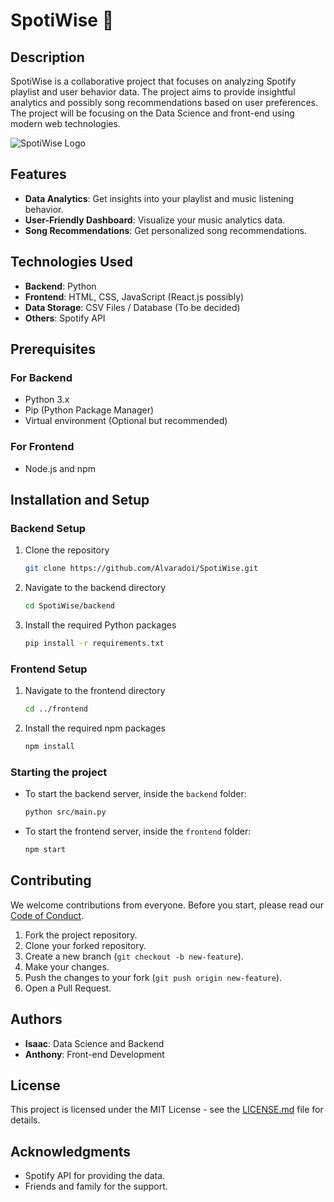# SpotiWise :musical_note:

## Description
SpotiWise is a collaborative project that focuses on analyzing Spotify playlist and user behavior data. The project aims to provide insightful analytics and possibly song recommendations based on user preferences. The project will be focusing on the Data Science and front-end using modern web technologies.

![SpotiWise Logo](./assets/logo.png) <!--- Project logo to include here -->

## Features
- **Data Analytics**: Get insights into your playlist and music listening behavior.
- **User-Friendly Dashboard**: Visualize your music analytics data.
- **Song Recommendations**: Get personalized song recommendations.

## Technologies Used
- **Backend**: Python
- **Frontend**: HTML, CSS, JavaScript (React.js possibly)
- **Data Storage**: CSV Files / Database (To be decided)
- **Others**: Spotify API

## Prerequisites
### For Backend
- Python 3.x
- Pip (Python Package Manager)
- Virtual environment (Optional but recommended)

### For Frontend
- Node.js and npm

## Installation and Setup

### Backend Setup
1. Clone the repository
    ```bash
    git clone https://github.com/Alvaradoi/SpotiWise.git
    ```
2. Navigate to the backend directory
    ```bash
    cd SpotiWise/backend
    ```
3. Install the required Python packages
    ```bash
    pip install -r requirements.txt
    ```

### Frontend Setup
1. Navigate to the frontend directory
    ```bash
    cd ../frontend
    ```
2. Install the required npm packages
    ```bash
    npm install
    ```

### Starting the project
- To start the backend server, inside the `backend` folder:
    ```bash
    python src/main.py
    ```
- To start the frontend server, inside the `frontend` folder:
    ```bash
    npm start
    ```

## Contributing
We welcome contributions from everyone. Before you start, please read our [Code of Conduct](CODE_OF_CONDUCT.md). 

1. Fork the project repository.
2. Clone your forked repository.
3. Create a new branch (`git checkout -b new-feature`).
4. Make your changes.
5. Push the changes to your fork (`git push origin new-feature`).
6. Open a Pull Request.

## Authors
- **Isaac**: Data Science and Backend
- **Anthony**: Front-end Development

## License
This project is licensed under the MIT License - see the [LICENSE.md](LICENSE.md) file for details.

## Acknowledgments
- Spotify API for providing the data.
- Friends and family for the support.

